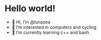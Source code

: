 <h1>Hello world!</h1>

- 👋 Hi, I’m @lunazea
- 👀 I’m interested in computers and cycling
- 🌱 I’m currently learning c++ and bash




<!---
lunazea-git/lunazea-git is a ✨ special ✨ repository because its `README.md` (this file) appears on your GitHub profile.
You can click the Preview link to take a look at your changes.
--->
